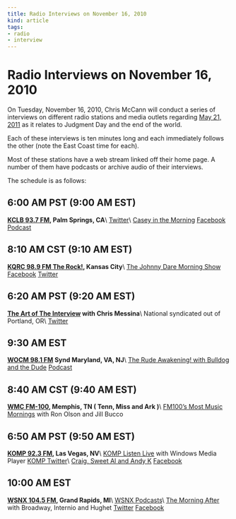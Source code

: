 ```yaml
---
title: Radio Interviews on November 16, 2010
kind: article
tags:
- radio
- interview
---
```

# Radio Interviews on November 16, 2010

On Tuesday, November 16, 2010, Chris McCann will conduct a series of 
interviews on different radio stations and media outlets regarding 
[May 21, 2011](/may21/) as it relates to Judgment Day and the end of 
the world.  

Each of these interviews is ten minutes long and each immediately 
follows the other (note the East Coast time for each).

Most of these stations have a web stream linked off their home page.
A number of them have podcasts or archive audio of their interviews.

The schedule is as follows:

## 6:00 AM PST (9:00 AM EST)
**[KCLB 93.7 FM](http://www.937kclb.com), Palm Springs, CA**\\
  [Twitter](http://twitter.com/937KCLB)\\
  [Casey in the Morning](http://www.937kclb.com/user/721)
  [Facebook](http://www.facebook.com/caseyinthemorning)
  [Podcast](http://www.937kclb.com/taxonomy/term/7)

## 8:10 AM CST (9:10 AM EST)
**[KQRC 98.9 FM The Rock!](http://www.989therock.com), Kansas City**\\
  [The Johnny Dare Morning Show](http://www.freejohnnydare.com/fjd/)
  [Facebook](http://www.facebook.com/johnnydaremorningshow)
  [Twitter](http://twitter.com/johnnydare)

## 6:20 AM PST (9:20 AM EST)
**[The Art of The Interview](http://www.theaoti.com) with Chris Messina**\\
  National syndicated out of Portland, OR\\
  [Twitter](twitter.com/theaoti)

## 9:30 AM EST
**[WOCM 98.1 FM](http://irieradio.com) Synd Maryland, VA, NJ**\\
  [The Rude Awakening! with Bulldog and the Dude](http://irieradio.com/Rudeawakening.html)
  [Podcast](http://irieradio.com/podcast/Rudeawakening.rss)

## 8:40 AM CST (9:40 AM EST)
**[WMC FM-100](http://www.fm100memphis.com), Memphis, TN ( Tenn, Miss and Ark )**\\
  [FM100&rsquo;s Most Music Mornings](http://www.fm100memphis.com/pages/5608884.php) with Ron Olson and Jill Bucco

## 6:50 AM PST (9:50 AM EST)
**[KOMP 92.3 FM](http://werlv.com/pages/1690032.php), Las Vegas, NV**\\
  [KOMP Listen Live](http://werlv.com/KOMP-Listen-Live/2744284) with Windows Media Player
  [KOMP Twitter](http://twitter.com/KOMPRadio)\\
  [Craig, Sweet Al and Andy K](http://werlv.com/KOMP-Rock-and-Roll-Morning-Show-Weekdays-5am-to-10/1909819)
  [Facebook](http://www.facebook.com/people/Craig-Al-Andyk/1229169386)

## 10:00 AM EST
**[WSNX 104.5 FM](http://www.wsnx.com/main.html), Grand Rapids, MI**\\
  [WSNX Podcasts](http://www.wsnx.com/pages/index.php/podcasts)\\
  [The Morning After](http://www.wsnx.com/pages/morningafter.html) with Broadway, Internio and Hughet
  [Twitter](http://twitter.com/snxmorningafter)
  [Facebook](http://www.facebook.com/wsnxmorningafter)

